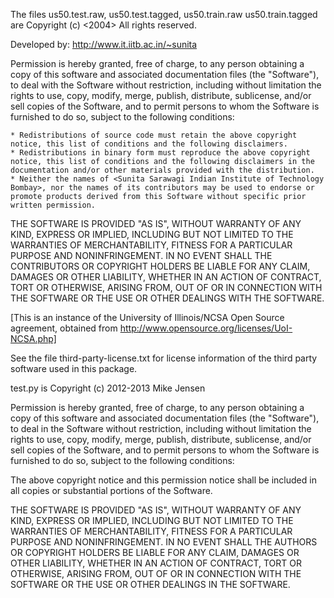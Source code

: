 The files us50.test.raw, us50.test.tagged, us50.train.raw us50.train.tagged are
Copyright (c) <2004> <Sunita Sarawagi Indian Institute of Technology Bombay>
All rights reserved.

Developed by: <Sunita Sarawagi>
                       <Indian Institute of Technology Bombay>
                        <http://www.it.iitb.ac.in/~sunita>

Permission is hereby granted, free of charge, to any person obtaining a copy of this software and associated documentation files (the "Software"), to deal with the Software without restriction, including without limitation the rights to use, copy, modify, merge, publish, distribute, sublicense, and/or sell copies of the Software, and to permit persons to whom the Software is furnished to do so, subject to the following conditions:

    * Redistributions of source code must retain the above copyright notice, this list of conditions and the following disclaimers.
    * Redistributions in binary form must reproduce the above copyright notice, this list of conditions and the following disclaimers in the documentation and/or other materials provided with the distribution.
    * Neither the names of <Sunita Sarawagi Indian Institute of Technology Bombay>, nor the names of its contributors may be used to endorse or promote products derived from this Software without specific prior written permission.

THE SOFTWARE IS PROVIDED "AS IS", WITHOUT WARRANTY OF ANY KIND, EXPRESS OR IMPLIED, INCLUDING BUT NOT LIMITED TO THE WARRANTIES OF MERCHANTABILITY, FITNESS FOR A PARTICULAR PURPOSE AND NONINFRINGEMENT. IN NO EVENT SHALL THE CONTRIBUTORS OR COPYRIGHT HOLDERS BE LIABLE FOR ANY CLAIM, DAMAGES OR OTHER LIABILITY, WHETHER IN AN ACTION OF CONTRACT, TORT OR OTHERWISE, ARISING FROM, OUT OF OR IN CONNECTION WITH THE SOFTWARE OR THE USE OR OTHER DEALINGS WITH THE SOFTWARE.

[This is an instance of the University of Illinois/NCSA Open Source
agreement, obtained from http://www.opensource.org/licenses/UoI-NCSA.php]

See the file third-party-license.txt for license information of the third
party software used in this package.

test.py is 
Copyright (c) 2012-2013 Mike Jensen

Permission is hereby granted, free of charge, to any person obtaining a copy
of this software and associated documentation files (the "Software"), to deal
in the Software without restriction, including without limitation the rights
to use, copy, modify, merge, publish, distribute, sublicense, and/or sell
copies of the Software, and to permit persons to whom the Software is
furnished to do so, subject to the following conditions:

The above copyright notice and this permission notice shall be included in
all copies or substantial portions of the Software.

THE SOFTWARE IS PROVIDED "AS IS", WITHOUT WARRANTY OF ANY KIND, EXPRESS OR
IMPLIED, INCLUDING BUT NOT LIMITED TO THE WARRANTIES OF MERCHANTABILITY,
FITNESS FOR A PARTICULAR PURPOSE AND NONINFRINGEMENT. IN NO EVENT SHALL THE
AUTHORS OR COPYRIGHT HOLDERS BE LIABLE FOR ANY CLAIM, DAMAGES OR OTHER
LIABILITY, WHETHER IN AN ACTION OF CONTRACT, TORT OR OTHERWISE, ARISING FROM,
OUT OF OR IN CONNECTION WITH THE SOFTWARE OR THE USE OR OTHER DEALINGS IN
THE SOFTWARE.
